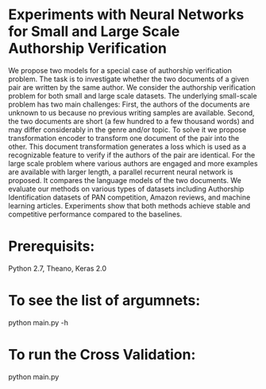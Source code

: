 # Experiments with Neural Networks for Small and Large Scale Authorship Verification
We propose two models for a special case of authorship verification problem. The task is to investigate whether the two documents of a given pair are written by the same author. We consider the authorship verification problem for both small and large scale datasets. The underlying small-scale problem has two main challenges: First, the authors of the documents are unknown to us because no previous writing samples are available. Second, the two documents are short (a few hundred to a few thousand words) and may differ considerably in the genre and/or topic. To solve it we propose transformation encoder to transform one document of the pair into the other. This document transformation generates a loss which is used as a recognizable feature to verify if the authors of the pair are identical. For the large scale problem where various authors are engaged and more examples are available with larger length, a parallel recurrent neural network is proposed. It compares the language models of the two documents. We evaluate our methods on various types of datasets including Authorship Identification datasets of PAN competition, Amazon reviews, and machine learning articles. Experiments show that both methods achieve stable and competitive performance compared to the baselines.

# Prerequisits:
Python 2.7, Theano, Keras 2.0
# To see the list of argumnets:
 python main.py -h 
# To run the Cross Validation:
python main.py
 
